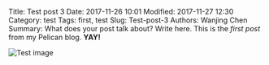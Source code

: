 Title: Test post 3
Date: 2017-11-26 10:01
Modified: 2017-11-27 12:30
Category: test
Tags: first, test
Slug: Test-post-3
Authors: Wanjing Chen
Summary: What does your post talk about? Write here.
This is the *first post* from my Pelican blog. **YAY!**

![Test image](test.png)
